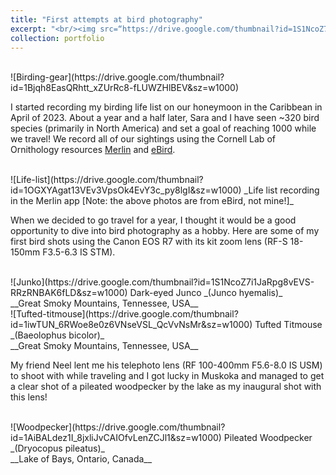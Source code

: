 ```yaml
---
title: "First attempts at bird photography"
excerpt: "<br/><img src=“https://drive.google.com/thumbnail?id=1S1NcoZ7i1JaRpg8vEVS-RRzRNBAK6fLD&sz=w1000”>"
collection: portfolio
---
```



<br/>
![Birding-gear](https://drive.google.com/thumbnail?id=1Bjqh8EasQRhtt_xZUrRc8-fLUWZHlBEV&sz=w1000)

I started recording my birding life list on our honeymoon in the Caribbean in April of 2023. About a year and a half later, Sara and I have seen ~320 bird species (primarily in North America) and set a goal of reaching 1000 while we travel! We record all of our sightings using the Cornell Lab of Ornithology resources [Merlin](https://merlin.allaboutbirds.org/) and [eBird](https://ebird.org/).

<br/>
![Life-list](https://drive.google.com/thumbnail?id=1OGXYAgat13VEv3VpsOk4EvY3c_py8lgI&sz=w1000)
_Life list recording in the Merlin app [Note: the above photos are from eBird, not mine!]_ 

When we decided to go travel for a year, I thought it would be a good opportunity to dive into bird photography as a hobby. Here are some of my first bird shots using the Canon EOS R7 with its kit zoom lens (RF-S 18-150mm F3.5-6.3 IS STM).

<br/>
![Junko](https://drive.google.com/thumbnail?id=1S1NcoZ7i1JaRpg8vEVS-RRzRNBAK6fLD&sz=w1000)
Dark-eyed Junco _(Junco hyemalis)_ <br/> __Great Smoky Mountains, Tennessee, USA__

<br/>
![Tufted-titmouse](https://drive.google.com/thumbnail?id=1iwTUN_6RWoe8e0z6VNseVSL_QcVvNsMr&sz=w1000)
Tufted Titmouse _(Baeolophus bicolor)_ <br/> __Great Smoky Mountains, Tennessee, USA__

My friend Neel lent me his telephoto lens (RF 100-400mm F5.6-8.0 IS USM) to shoot with while traveling and I got lucky in Muskoka and managed to get a clear shot of a pileated woodpecker by the lake as my inaugural shot with this lens!

<br/>
![Woodpecker](https://drive.google.com/thumbnail?id=1AiBALdez1I_8jxliJvCAIOfvLenZCJl1&sz=w1000)
Pileated Woodpecker _(Dryocopus pileatus)_ <br/> __Lake of Bays, Ontario, Canada__
